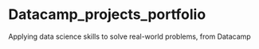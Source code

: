 # Datacamp_projects_portfolio
Applying data science skills to solve real-world problems, from Datacamp
